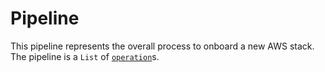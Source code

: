 
# Pipeline

This pipeline represents the overall process to onboard a new AWS stack. The pipeline is a `List` of [`operation`](../operations)s.
